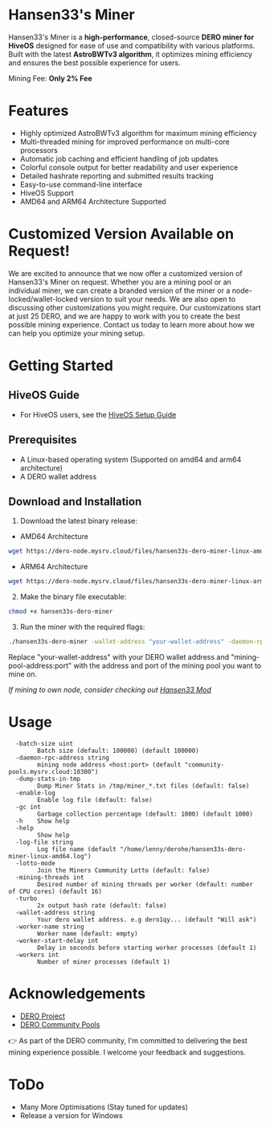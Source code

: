 # Hansen33's Miner

Hansen33's Miner is a **high-performance**, closed-source **DERO miner for HiveOS** designed for ease of use and compatibility with various platforms. Built with the latest **AstroBWTv3 algorithm**, it optimizes mining efficiency and ensures the best possible experience for users.

Mining Fee: **Only 2% Fee**

# Features

- Highly optimized AstroBWTv3 algorithm for maximum mining efficiency
- Multi-threaded mining for improved performance on multi-core processors
- Automatic job caching and efficient handling of job updates
- Colorful console output for better readability and user experience
- Detailed hashrate reporting and submitted results tracking
- Easy-to-use command-line interface
- HiveOS Support
- AMD64 and ARM64 Architecture Supported

# Customized Version Available on Request!

We are excited to announce that we now offer a customized version of Hansen33's Miner on request. Whether you are a mining pool or an individual miner, we can create a branded version of the miner or a node-locked/wallet-locked version to suit your needs. We are also open to discussing other customizations you might require. Our customizations start at just 25 DERO, and we are happy to work with you to create the best possible mining experience. Contact us today to learn more about how we can help you optimize your mining setup.

# Getting Started

## HiveOS Guide

- For HiveOS users, see the [HiveOS Setup Guide](HiveOS.md)

## Prerequisites

- A Linux-based operating system (Supported on amd64 and arm64 architecture)
- A DERO wallet address

## Download and Installation

1. Download the latest binary release:

* AMD64 Architecture
```bash
wget https://dero-node.mysrv.cloud/files/hansen33s-dero-miner-linux-amd64 -O hansen33s-dero-miner
```

* ARM64 Architecture
```bash
wget https://dero-node.mysrv.cloud/files/hansen33s-dero-miner-linux-arm64 -O hansen33s-dero-miner
```

2. Make the binary file executable:

```bash
chmod +x hansen33s-dero-miner
```

3. Run the miner with the required flags:

```bash
./hansen33s-dero-miner -wallet-address "your-wallet-address" -daemon-rpc-address "mining-pool-address:port"
```

Replace "your-wallet-address" with your DERO wallet address and "mining-pool-address:port" with the address and port of the mining pool you want to mine on.

*If mining to own node, consider checking out [Hansen33 Mod](https://github.com/Hansen333/derohe-Hansen33-mod/releases)*

# Usage

```
  -batch-size uint
    	Batch size (default: 100000) (default 100000)
  -daemon-rpc-address string
    	mining node address <host:port> (default "community-pools.mysrv.cloud:10300")
  -dump-stats-in-tmp
    	Dump Miner Stats in /tmp/miner_*.txt files (default: false)
  -enable-log
    	Enable log file (default: false)
  -gc int
    	Garbage collection percentage (default: 1000) (default 1000)
  -h	Show help
  -help
    	Show help
  -log-file string
    	Log file name (default "/home/lenny/derohe/hansen33s-dero-miner-linux-amd64.log")
  -lotto-mode
    	Join the Miners Community Lotto (default: false)
  -mining-threads int
    	Desired number of mining threads per worker (default: number of CPU cores) (default 16)
  -turbo
    	2x output hash rate (default: false)
  -wallet-address string
    	Your dero wallet address. e.g dero1qy... (default "Will ask")
  -worker-name string
    	Worker name (default: empty)
  -worker-start-delay int
    	Delay in seconds before starting worker processes (default 1)
  -workers int
    	Number of miner processes (default 1)
```

# Acknowledgements

- [DERO Project](https://github.com/deroproject/derohe)
- [DERO Community Pools](https://community-pools.mysrv.cloud/)

👉 As part of the DERO community, I'm committed to delivering the best mining experience possible. I welcome your feedback and suggestions.

# ToDo

- Many More Optimisations (Stay tuned for updates)
- Release a version for Windows

